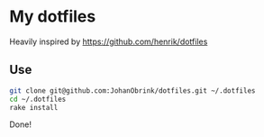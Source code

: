 # My dotfiles
Heavily inspired by https://github.com/henrik/dotfiles

## Use
```bash
git clone git@github.com:JohanObrink/dotfiles.git ~/.dotfiles
cd ~/.dotfiles
rake install
```

Done!
